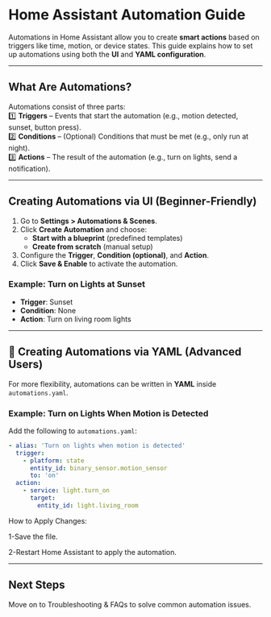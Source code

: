 # Home Assistant Automation Guide  

Automations in Home Assistant allow you to create **smart actions** based on triggers like time, motion, or device states. This guide explains how to set up automations using both the **UI** and **YAML configuration**.  

---

##  What Are Automations?  

Automations consist of three parts:  
1️⃣ **Triggers** – Events that start the automation (e.g., motion detected, sunset, button press).  
2️⃣ **Conditions** – (Optional) Conditions that must be met (e.g., only run at night).  
3️⃣ **Actions** – The result of the automation (e.g., turn on lights, send a notification).  

---

##  Creating Automations via UI (Beginner-Friendly)  

1. Go to **Settings > Automations & Scenes**.  
2. Click **Create Automation** and choose:  
   - **Start with a blueprint** (predefined templates)  
   - **Create from scratch** (manual setup)  
3. Configure the **Trigger**, **Condition (optional)**, and **Action**.  
4. Click **Save & Enable** to activate the automation.  

### **Example: Turn on Lights at Sunset**  
- **Trigger**: Sunset  
- **Condition**: None  
- **Action**: Turn on living room lights  

---

## 📝 Creating Automations via YAML (Advanced Users)  

For more flexibility, automations can be written in **YAML** inside `automations.yaml`.  

### **Example: Turn on Lights When Motion is Detected**  
Add the following to `automations.yaml`:  

```yaml
- alias: 'Turn on lights when motion is detected'
  trigger:
    - platform: state
      entity_id: binary_sensor.motion_sensor
      to: 'on'
  action:
    - service: light.turn_on
      target:
        entity_id: light.living_room
```

How to Apply Changes:

1-Save the file.

2-Restart Home Assistant to apply the automation.

---

##  Next Steps
Move on to Troubleshooting & FAQs to solve common automation issues.
